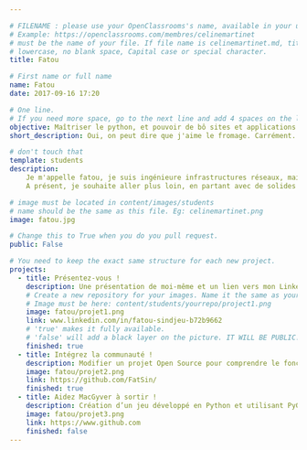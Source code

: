 ```yaml
---

# FILENAME : please use your OpenClassrooms's name, available in your url.
# Example: https://openclassrooms.com/membres/celinemartinet
# must be the name of your file. If file name is celinemartinet.md, title is celinemartinet.
# lowercase, no blank space, Capital case or special character.
title: Fatou

# First name or full name
name: Fatou
date: 2017-09-16 17:20

# One line.
# If you need more space, go to the next line and add 4 spaces on the left, as in 'description'.
objective: Maîtriser le python, et pouvoir de bô sites et applications web
short_description: Oui, on peut dire que j'aime le fromage. Carrément.

# don't touch that
template: students
description:
    Je m'appelle fatou, je suis ingénieure infrastructures réseaux, mais j'ai toujours été très attirée par le code.
    A présent, je souhaite aller plus loin, en partant avec de solides bases.

# image must be located in content/images/students
# name should be the same as this file. Eg: celinemartinet.png
image: fatou.jpg

# Change this to True when you do you pull request.
public: False

# You need to keep the exact same structure for each new project.
projects:
  - title: Présentez-vous !
    description: Une présentation de moi-même et un lien vers mon LinkedIn.
    # Create a new repository for your images. Name it the same as your nickname and profile picture.
    # Image must be here: content/students/yourrepo/project1.png
    image: fatou/projet1.png
    link: www.linkedin.com/in/fatou-sindjeu-b72b9662
    # 'true' makes it fully available.
    # 'false' will add a black layer on the picture. IT WILL BE PUBLIC!
    finished: true
  - title: Intégrez la communauté !
    description: Modifier un projet Open Source pour comprendre le fonctionnement de Git, de Github et des pull requests. 
    image: fatou/projet2.png
    link: https://github.com/FatSin/
    finished: true
  - title: Aidez MacGyver à sortir !
    description: Création d’un jeu développé en Python et utilisant PyGame.
    image: fatou/projet3.png
    link: https://www.github.com
    finished: false
---
```

